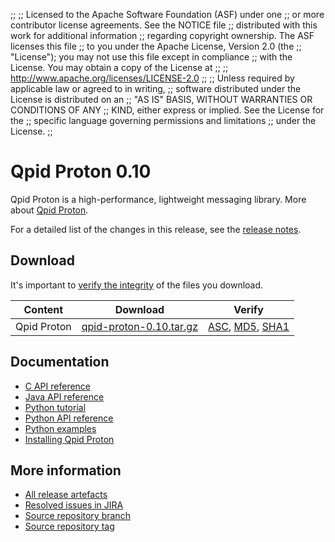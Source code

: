 ;;
;; Licensed to the Apache Software Foundation (ASF) under one
;; or more contributor license agreements.  See the NOTICE file
;; distributed with this work for additional information
;; regarding copyright ownership.  The ASF licenses this file
;; to you under the Apache License, Version 2.0 (the
;; "License"); you may not use this file except in compliance
;; with the License.  You may obtain a copy of the License at
;; 
;;   http://www.apache.org/licenses/LICENSE-2.0
;; 
;; Unless required by applicable law or agreed to in writing,
;; software distributed under the License is distributed on an
;; "AS IS" BASIS, WITHOUT WARRANTIES OR CONDITIONS OF ANY
;; KIND, either express or implied.  See the License for the
;; specific language governing permissions and limitations
;; under the License.
;;

<script type="text/javascript">
  _deferredFunctions.push(function() {
      if ("0.10" === "{{current_proton_release}}") {
          _modifyCurrentReleaseLinks();
      }
  });
</script>

# Qpid Proton 0.10

Qpid Proton is a high-performance, lightweight messaging library. More
about [Qpid Proton]({{site_url}}/proton/index.html).

For a detailed list of the changes in this release, see the [release
notes](release-notes.html).

## Download

It's important to [verify the
integrity]({{site_url}}/download.html#verify-what-you-download) of the
files you download.

| Content | Download | Verify |
| ------- | -------- | ------ |
| Qpid Proton | [qpid-proton-0.10.tar.gz](http://archive.apache.org/dist/qpid/proton/0.10/qpid-proton-0.10.tar.gz) | [ASC](http://archive.apache.org/dist/qpid/proton/0.10/qpid-proton-0.10.tar.gz.asc), [MD5](http://archive.apache.org/dist/qpid/proton/0.10/qpid-proton-0.10.tar.gz.md5), [SHA1](http://archive.apache.org/dist/qpid/proton/0.10/qpid-proton-0.10.tar.gz.sha) |

## Documentation

<div class="two-column" markdown="1">

 - [C API reference](proton/c/api/files.html)
 - [Java API reference](proton/java/api/index.html)
 - [Python tutorial](proton/python/tutorial/tutorial.html)
 - [Python API reference](proton/python/api/index.html)
 - [Python examples](proton/python/examples/index.html)
 - [Installing Qpid Proton](https://git-wip-us.apache.org/repos/asf?p=qpid-proton.git;a=blob_plain;f=INSTALL.md;hb=0.10)

</div>

## More information

 - [All release artefacts](http://archive.apache.org/dist/qpid/proton/0.10)
 - [Resolved issues in JIRA](https://issues.apache.org/jira/issues/?jql=project+%3D+PROTON+AND+fixVersion+%3D+%270.10%27+ORDER+BY+priority+DESC)
 - [Source repository branch](https://git-wip-us.apache.org/repos/asf?p=qpid-proton.git;a=tree;hb=0.10)
 - [Source repository tag](https://git-wip-us.apache.org/repos/asf?p=qpid-proton.git;a=tag;h=0.10)